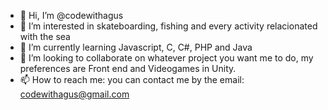 - 👋 Hi, I’m @codewithagus
- 👀 I’m interested in skateboarding, fishing and every activity relacionated with the sea
- 🌱 I’m currently learning Javascript, C, C#, PHP and Java
- 💞️ I’m looking to collaborate on whatever project you want me to do, my preferences are Front end and Videogames in Unity.
- 📫 How to reach me: you can contact me by the email: codewithagus@gmail.com

<!---
codewithagus/codewithagus is a ✨ special ✨ repository because its `README.md` (this file) appears on your GitHub profile.
You can click the Preview link to take a look at your changes.
--->
